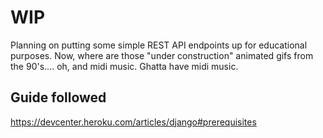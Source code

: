 # WIP
Planning on putting some simple REST API endpoints up for educational purposes. Now, where are those "under construction" animated gifs from the 90's.... oh, and midi music. Ghatta have midi music.

## Guide followed
https://devcenter.heroku.com/articles/django#prerequisites
